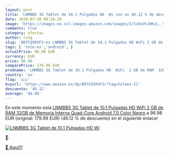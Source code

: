 ```yaml
---
layout: post
title: 'LNMBBS 3G Tablet de 10.1 Pulgadas HD  Wi con un 46.12 % de descuento'
date: 2020-07-20 09:54:39
image: 'https://images-eu.ssl-images-amazon.com/images/I/51HvUtJHKzL._SL200_.jpg'
comments: true
category: ofertas
author: ring
slug: 'B07CQ5KVF3-es LNMBBS 3G Tablet de 10.1 Pulgadas HD WiFi 2 GB de RAM 32GB...'
tags: [ 'tole.es','android', ]
actualPrice: 96.98 EUR
currency: EUR
price: 96.98
comparePrice: 179.99 EUR
prodname: 'LNMBBS 3G Tablet de 10.1 Pulgadas HD  WiFi  2 GB de RAM  32GB de Memoria Interna  Quad-Core  Android 7.0   Color Negro'
country: 'es'
flag: '🇪🇸'
buyurl: 'https://www.amazon.es/dp/B07CQ5KVF3/?tag=tolees-21'
descuento: '46.12'
average: '96.98'
---
```


En este momento está [LNMBBS 3G Tablet de 10.1 Pulgadas HD  WiFi  2 GB de RAM  32GB de Memoria Interna  Quad-Core  Android 7.0   Color Negro](https://www.amazon.es/dp/B07CQ5KVF3/?tag=tolees-21) a 96.98 EUR (original: 179.99 EUR) (46.12 %  de descuento) en el siguiente enlace!

[![LNMBBS 3G Tablet de 10.1 Pulgadas HD  Wi](https://images-eu.ssl-images-amazon.com/images/I/51HvUtJHKzL._SL200_.jpg)](https://www.amazon.es/dp/B07CQ5KVF3/?tag=tolees-21)

🔎:


[🛒 Aquí!!!](https://www.amazon.es/dp/B07CQ5KVF3/?tag=tolees-21)
